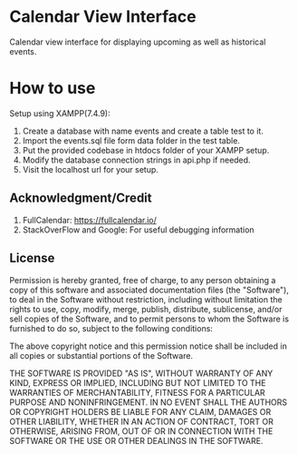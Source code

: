 # Calendar View Interface

Calendar view interface for displaying upcoming as well as historical events.


# How to use

Setup using XAMPP(7.4.9):
1. Create a database with name events and create a table test to it.
2. Import the events.sql file form data folder in the test table.
3. Put the provided codebase in htdocs folder of your XAMPP setup.
4. Modify the database connection strings in api.php if needed.
5. Visit the localhost url for your setup.


## Acknowledgment/Credit

1. FullCalendar: https://fullcalendar.io/
2. StackOverFlow and Google: For useful debugging information



## License

Permission is hereby granted, free of charge, to any person obtaining a copy
of this software and associated documentation files (the "Software"), to deal
in the Software without restriction, including without limitation the rights
to use, copy, modify, merge, publish, distribute, sublicense, and/or sell
copies of the Software, and to permit persons to whom the Software is
furnished to do so, subject to the following conditions:

The above copyright notice and this permission notice shall be included in all
copies or substantial portions of the Software.

THE SOFTWARE IS PROVIDED "AS IS", WITHOUT WARRANTY OF ANY KIND, EXPRESS OR
IMPLIED, INCLUDING BUT NOT LIMITED TO THE WARRANTIES OF MERCHANTABILITY,
FITNESS FOR A PARTICULAR PURPOSE AND NONINFRINGEMENT. IN NO EVENT SHALL THE
AUTHORS OR COPYRIGHT HOLDERS BE LIABLE FOR ANY CLAIM, DAMAGES OR OTHER
LIABILITY, WHETHER IN AN ACTION OF CONTRACT, TORT OR OTHERWISE, ARISING FROM,
OUT OF OR IN CONNECTION WITH THE SOFTWARE OR THE USE OR OTHER DEALINGS IN THE
SOFTWARE.